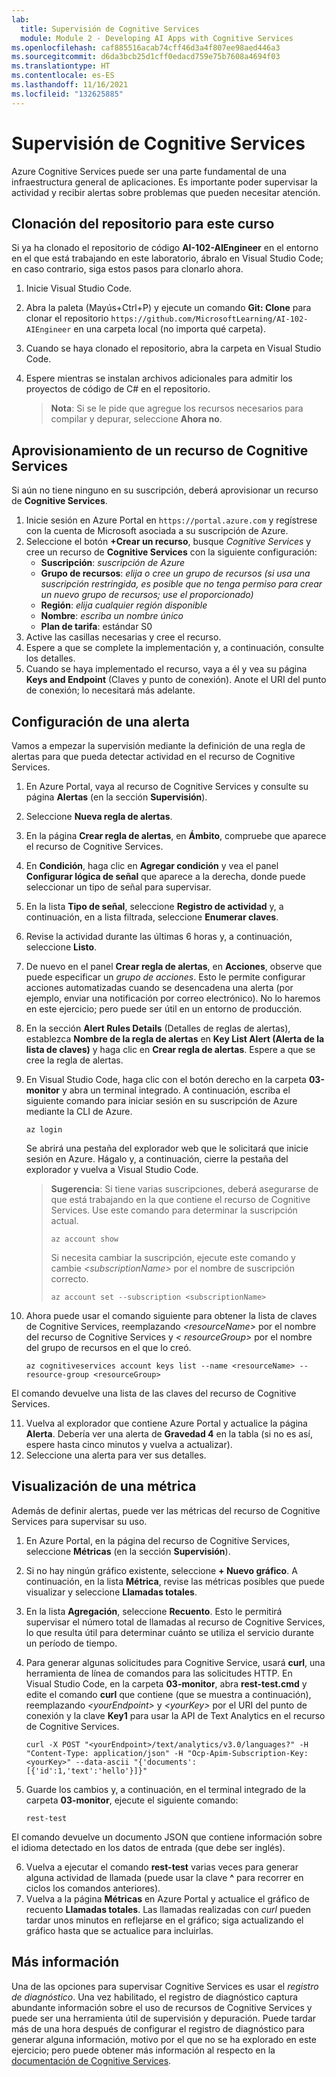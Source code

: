 ```yaml
---
lab:
  title: Supervisión de Cognitive Services
  module: Module 2 - Developing AI Apps with Cognitive Services
ms.openlocfilehash: caf885516acab74cff46d3a4f807ee98aed446a3
ms.sourcegitcommit: d6da3bcb25d1cff0edacd759e75b7608a4694f03
ms.translationtype: HT
ms.contentlocale: es-ES
ms.lasthandoff: 11/16/2021
ms.locfileid: "132625885"
---
```

# <a name="monitor-cognitive-services"></a>Supervisión de Cognitive Services

Azure Cognitive Services puede ser una parte fundamental de una infraestructura general de aplicaciones. Es importante poder supervisar la actividad y recibir alertas sobre problemas que pueden necesitar atención.

## <a name="clone-the-repository-for-this-course"></a>Clonación del repositorio para este curso

Si ya ha clonado el repositorio de código **AI-102-AIEngineer** en el entorno en el que está trabajando en este laboratorio, ábralo en Visual Studio Code; en caso contrario, siga estos pasos para clonarlo ahora.

1. Inicie Visual Studio Code.
2. Abra la paleta (Mayús+Ctrl+P) y ejecute un comando **Git: Clone** para clonar el repositorio `https://github.com/MicrosoftLearning/AI-102-AIEngineer` en una carpeta local (no importa qué carpeta).
3. Cuando se haya clonado el repositorio, abra la carpeta en Visual Studio Code.
4. Espere mientras se instalan archivos adicionales para admitir los proyectos de código de C# en el repositorio.

    > **Nota**: Si se le pide que agregue los recursos necesarios para compilar y depurar, seleccione **Ahora no**.

## <a name="provision-a-cognitive-services-resource"></a>Aprovisionamiento de un recurso de Cognitive Services

Si aún no tiene ninguno en su suscripción, deberá aprovisionar un recurso de **Cognitive Services**.

1. Inicie sesión en Azure Portal en `https://portal.azure.com` y regístrese con la cuenta de Microsoft asociada a su suscripción de Azure.
2. Seleccione el botón **+Crear un recurso**, busque *Cognitive Services* y cree un recurso de **Cognitive Services** con la siguiente configuración:
    - **Suscripción**: *suscripción de Azure*
    - **Grupo de recursos**: *elija o cree un grupo de recursos (si usa una suscripción restringida, es posible que no tenga permiso para crear un nuevo grupo de recursos; use el proporcionado)*
    - **Región**: *elija cualquier región disponible*
    - **Nombre**: *escriba un nombre único*
    - **Plan de tarifa**: estándar S0
3. Active las casillas necesarias y cree el recurso.
4. Espere a que se complete la implementación y, a continuación, consulte los detalles.
5. Cuando se haya implementado el recurso, vaya a él y vea su página **Keys and Endpoint** (Claves y punto de conexión). Anote el URI del punto de conexión; lo necesitará más adelante.

## <a name="configure-an-alert"></a>Configuración de una alerta

Vamos a empezar la supervisión mediante la definición de una regla de alertas para que pueda detectar actividad en el recurso de Cognitive Services.

1. En Azure Portal, vaya al recurso de Cognitive Services y consulte su página **Alertas** (en la sección **Supervisión**).
2. Seleccione **Nueva regla de alertas**.
3. En la página **Crear regla de alertas**, en **Ámbito**, compruebe que aparece el recurso de Cognitive Services.
4. En **Condición**, haga clic en **Agregar condición** y vea el panel **Configurar lógica de señal** que aparece a la derecha, donde puede seleccionar un tipo de señal para supervisar.
5. En la lista **Tipo de señal**, seleccione **Registro de actividad** y, a continuación, en a lista filtrada, seleccione **Enumerar claves**.
6. Revise la actividad durante las últimas 6 horas y, a continuación, seleccione **Listo**.
7. De nuevo en el panel **Crear regla de alertas**, en **Acciones**, observe que puede especificar un *grupo de acciones*. Esto le permite configurar acciones automatizadas cuando se desencadena una alerta (por ejemplo, enviar una notificación por correo electrónico). No lo haremos en este ejercicio; pero puede ser útil en un entorno de producción.
8. En la sección **Alert Rules Details** (Detalles de reglas de alertas), establezca **Nombre de la regla de alertas** en **Key List Alert (Alerta de la lista de claves)** y haga clic en **Crear regla de alertas**. Espere a que se cree la regla de alertas.
9. En Visual Studio Code, haga clic con el botón derecho en la carpeta **03-monitor** y abra un terminal integrado. A continuación, escriba el siguiente comando para iniciar sesión en su suscripción de Azure mediante la CLI de Azure.

    ```
    az login
    ```

    Se abrirá una pestaña del explorador web que le solicitará que inicie sesión en Azure. Hágalo y, a continuación, cierre la pestaña del explorador y vuelva a Visual Studio Code.

    > **Sugerencia**: Si tiene varias suscripciones, deberá asegurarse de que está trabajando en la que contiene el recurso de Cognitive Services.  Use este comando para determinar la suscripción actual.
    >
    > ```
    > az account show
    > ```
    >
    > Si necesita cambiar la suscripción, ejecute este comando y cambie *&lt;subscriptionName&gt;* por el nombre de suscripción correcto.
    >
    > ```
    > az account set --subscription <subscriptionName>
    > ```

10. Ahora puede usar el comando siguiente para obtener la lista de claves de Cognitive Services, reemplazando *&lt;resourceName&gt;* por el nombre del recurso de Cognitive Services y *&lt; resourceGroup&gt;* por el nombre del grupo de recursos en el que lo creó.

    ```
    az cognitiveservices account keys list --name <resourceName> --resource-group <resourceGroup>
    ```

El comando devuelve una lista de las claves del recurso de Cognitive Services.

11. Vuelva al explorador que contiene Azure Portal y actualice la página **Alerta**. Debería ver una alerta de **Gravedad 4** en la tabla (si no es así, espere hasta cinco minutos y vuelva a actualizar).
12. Seleccione una alerta para ver sus detalles.

## <a name="visualize-a-metric"></a>Visualización de una métrica

Además de definir alertas, puede ver las métricas del recurso de Cognitive Services para supervisar su uso.

1. En Azure Portal, en la página del recurso de Cognitive Services, seleccione **Métricas** (en la sección **Supervisión**).
2. Si no hay ningún gráfico existente, seleccione **+ Nuevo gráfico**. A continuación, en la lista **Métrica**, revise las métricas posibles que puede visualizar y seleccione **Llamadas totales**.
3. En la lista **Agregación**, seleccione **Recuento**.  Esto le permitirá supervisar el número total de llamadas al recurso de Cognitive Services, lo que resulta útil para determinar cuánto se utiliza el servicio durante un período de tiempo.
4. Para generar algunas solicitudes para Cognitive Service, usará **curl**, una herramienta de línea de comandos para las solicitudes HTTP. En Visual Studio Code, en la carpeta **03-monitor**, abra **rest-test.cmd** y edite el comando **curl** que contiene (que se muestra a continuación), reemplazando *&lt;yourEndpoint&gt;* y *&lt;yourKey&gt;* por el URI del punto de conexión y la clave **Key1** para usar la API de Text Analytics en el recurso de Cognitive Services.

    ```
    curl -X POST "<yourEndpoint>/text/analytics/v3.0/languages?" -H "Content-Type: application/json" -H "Ocp-Apim-Subscription-Key: <yourKey>" --data-ascii "{'documents':           [{'id':1,'text':'hello'}]}"
    ```

5. Guarde los cambios y, a continuación, en el terminal integrado de la carpeta **03-monitor**, ejecute el siguiente comando:

    ```
    rest-test
    ```

El comando devuelve un documento JSON que contiene información sobre el idioma detectado en los datos de entrada (que debe ser inglés).

6. Vuelva a ejecutar el comando **rest-test** varias veces para generar alguna actividad de llamada (puede usar la clave **^** para recorrer en ciclos los comandos anteriores).
7. Vuelva a la página **Métricas** en Azure Portal y actualice el gráfico de recuento **Llamadas totales**. Las llamadas realizadas con *curl* pueden tardar unos minutos en reflejarse en el gráfico; siga actualizando el gráfico hasta que se actualice para incluirlas.

## <a name="more-information"></a>Más información

Una de las opciones para supervisar Cognitive Services es usar el *registro de diagnóstico*. Una vez habilitado, el registro de diagnóstico captura abundante información sobre el uso de recursos de Cognitive Services y puede ser una herramienta útil de supervisión y depuración. Puede tardar más de una hora después de configurar el registro de diagnóstico para generar alguna información, motivo por el que no se ha explorado en este ejercicio; pero puede obtener más información al respecto en la [documentación de Cognitive Services](https://docs.microsoft.com/azure/cognitive-services/diagnostic-logging).
